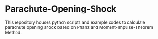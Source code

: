 # Parachute-Opening-Shock
This repository houses python scripts and example codes to calculate parachute opening shock based on Pflanz and Moment-Impulse-Theorem Method.
